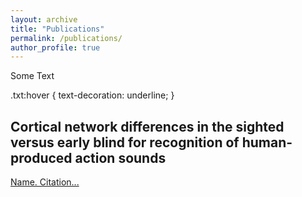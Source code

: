 ```yaml
---
layout: archive
title: "Publications"
permalink: /publications/
author_profile: true
---
```


<!-- {% if author.googlescholar %}
  You can also find my articles on <u><a href="{{author.googlescholar}}">my Google Scholar profile</a>.</u>
{% endif %}  -->

<!-- {% include base_path %} -->

<!-- {% for post in site.publications reversed %}
  {% include archive-single.html %}
{% endfor %} -->

<span class="txt">Some Text</span>

.txt:hover {
    text-decoration: underline;
}

## Cortical network differences in the sighted versus early blind for recognition of human‐produced action sounds

<a>[Name. Citation...](https://kristinarapuano.github.io/files/Lewis_et_al-2011-Human_Brain_Mapping.pdf)</a>

